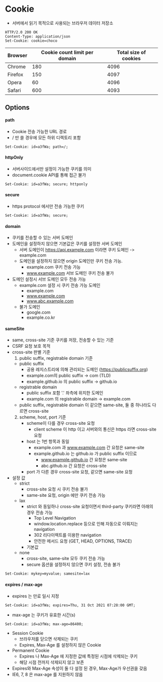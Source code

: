 # Cookie
- 서버에서 읽기 목적으로 사용되는 브라우저 데이터 저장소

```http
HTTP/2.0 200 OK
Content-Type: application/json
Set-Cookie: cookie=choco
```

| Browser	| Cookie count limit per domain	| Total size of cookies |
| --- | --- | --- |
| Chrome | 180 | 4096 |
| Firefox |	150 |	4097 |
| Opera |	60	| 4096 |
| Safari |	600	| 4093 |

## Options

#### path
- Cookie 전송 가능한 URL 경로
- / 만 쓸 경우에 모든 하위 디렉토리 포함
```http
Set-Cookie: id=a3fWa; path=/;
```

#### httpOnly
- 서버사이드에서만 설정이 가능한 쿠키를 의미
- document.cookie API를 통해 접근 불가
```http
Set-Cookie: id=a3fWa; secure; httponly
```

#### secure
- https protocol 에서만 전송 가능한 쿠키
```http
Set-Cookie: id=a3fWa; secure;
```

#### domain
- 쿠키를 전송할 수 있는 서버 도메인
- 도메인을 설정하지 않으면 기본값은 쿠키를 설정한 서버 도메인
  - 서버 도메인이 https://api.example.com 이라면 쿠키 도메인 -> example.com 
  - 도메인을 설정하지 않으면 origin 도메인만 쿠키 전송 가능.
    - example.com 쿠키 전송 가능
    - www.example.com 서브 도메인 쿠키 전송 불가 
- 도메인 설정시 서브 도메인 모두 전송 가능
  - example.com 설정 시 쿠키 전송 가능 도메인
    - example.com
    - www.example.com 
    - www.abc.example.com
  - 불가 도메인
    - google.com
    - example.co.kr 

#### sameSite
- same, cross-site 기준 쿠키를 저장, 전송할 수 있는 기준
- CSRF 요청 보호 목적
- cross-site 판별 기준
  1. public suffix, registrable domain 기준
    - public suffix
        - 공용 레지스트리에 의해 관리되는 도메인 (https://publicsuffix.org)
        - example.com의 public suffix -> com (TLD)
        - example.github.io 의 public suffix -> github.io
    - registrable domain
        - public suffix 포함 '.' 좌측에 위치한 도메인
        - example.com 의 registrable domain -> example.com
    - public suffix, registrable domain 이 같으면 same-site, 둘 중 하나라도 다르면 cross-site
  2. scheme, host, port 기준
      - scheme이 다를 경우 cross-site 요청
        - client scheme 이 http 이고 서버와의 통신은 https 라면 cross-site 요청 
      - host 는 1번 항목과 동일
        - example.com 과 www.example.com 간 요청은 same-site 
        - example.github.io 는 github.io 가 public suffix 이므로
          - www.example.github.io 간 요청은 same-site
          - abc.github.io 간 요청은 cross-site
      - port 가 다른 경우 cross-site 요청, 같으면 same-site 요청
- 설정 값
  - strict
    - cross-site 요청 시 쿠키 전송 불가
    - same-site 요청, origin 에만 쿠키 전송 가능
  - lax
    - strict 와 동일하나 cross-site 요청이면서 third-party 쿠키라면 아래의 경우 전송 가능
      - Top Level Navigation
      - window.location.replace 등으로 인해 자동으로 이뤄지는 navigation
      - 302 리다이렉트를 이용한 navigation
      - 안전한 메서드 요청 (GET, HEAD, OPTIONS, TRACE)
    - 기본값
  - none
    - cross-site, same-site 모두 쿠키 전송 가능
    - secure 옵션을 설정하지 않으면 쿠키 설정, 전송 불가
```http
Set-Cookie: mykey=myvalue; samesite=lax
```

#### expires / max-age
- expires 는 만료 일시 지정 
```http
Set-Cookie: id=a3fWa; expires=Thu, 31 Oct 2021 07:28:00 GMT;
```

- max-age 는 쿠키가 유효한 시간(s)
```http
Set-Cookie: id=a3fWa; max-age=86400;
```
- Session Cookie
  - 브라우저를 닫으면 삭제되는 쿠키
  - Expires, Max-Age 를 설정하지 않은 Cookie
- Permanent Cookie
  - Expires 나 Max-Age 에 지정한 값에 특정된 시점에 삭제되는 쿠키
  - 해당 시점 전까지 삭제되지 않고 보존
- Expires와 Max-Age 속성이 둘 다 설정 된 경우, Max-Age가 우선권을 갖음
- IE6, 7, 8 은 max-age 를 지원하지 않음
